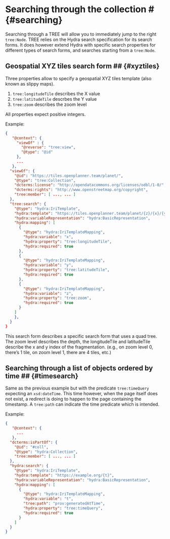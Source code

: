 # Searching through the collection # {#searching}

Searching through a TREE will allow you to immediately jump to the right `tree:Node`.
TREE relies on the Hydra search specification for its search forms.
It does however extend Hydra with specific search properties for different types of search forms, and searches starting from a `tree:Node`.

## Geospatial XYZ tiles search form ## {#xyztiles}

Three properties allow to specify a geospatial XYZ tiles template (also known as slippy maps).
 1. `tree:longitudeTile` describes the X value
 2. `tree:latitudeTile` descrbes the Y value
 3. `tree:zoom` describes the zoom level

All properties expect positive integers.

Example:
```json
{
   "@context": {
     "viewOf" : {
       "@reverse": "tree:view",
       "@type": "@id"
     },
     ...
   },
  "viewOf": {
    "@id": "https://tiles.openplanner.team/planet/",
    "@type": "tree:Collection",
    "dcterms:license": "http://opendatacommons.org/licenses/odbl/1-0/",
    "dcterms:rights": "http://www.openstreetmap.org/copyright",
    "tree:member": [ ..., ... ]
  },
  "tree:search": {
    "@type": "hydra:IriTemplate",
    "hydra:template": "https://tiles.openplanner.team/planet/{z}/{x}/{y}",
    "hydra:variableRepresentation": "hydra:BasicRepresentation",
    "hydra:mapping": [
      {
        "@type": "hydra:IriTemplateMapping",
        "hydra:variable": "x",
        "hydra:property": "tree:longitudeTile",
        "hydra:required": true
      },
      {
        "@type": "hydra:IriTemplateMapping",
        "hydra:variable": "y",
        "hydra:property": "tree:latitudeTile",
        "hydra:required": true
      },
      {
        "@type": "hydra:IriTemplateMapping",
        "hydra:variable": "z",
        "hydra:property": "tree:zoom",
        "hydra:required": true
      }
    ]
    },
  }
}
```

This search form describes a specific search form that uses a quad tree. The zoom level describes the depth, the longitudeTile and latitudeTile describe the x and y index of the fragmentation. (e.g., on zoom level 0, there’s 1 tile, on zoom level 1, there are 4 tiles, etc.)

## Searching through a list of objects ordered by time ## {#timesearch}

Same as the previous example but with the predicate `tree:timeQuery` expecting an `xsd:dateTime`.
This time however, when the page itself does not exist, a redirect is doing to happen to the page containing the timestamp.
A `tree:path` can indicate the time predicate which is intended.


Example:
```json
{
   "@context": {
     ...
   },
  "dcterms:isPartOf": {
    "@id": "#coll",
    "@type": "hydra:Collection",
    "tree:member": [ ..., ... ]
  },
  "hydra:search": {
    "@type": "hydra:IriTemplate",
    "hydra:template": "https://example.org/{t}",
    "hydra:variableRepresentation": "hydra:BasicRepresentation",
    "hydra:mapping": [
      {
        "@type": "hydra:IriTemplateMapping",
        "hydra:variable": "t",
        "tree:path": "prov:generatedAtTime",
        "hydra:property": "tree:timeQuery",
        "hydra:required": true
      }
    ]
  }
}
```
